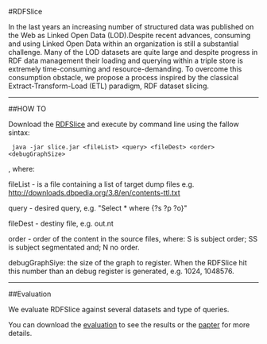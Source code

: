 #RDFSlice

In the last years an increasing number of structured data was published on the Web as Linked Open Data (LOD).Despite recent advances, consuming and using Linked Open Data within an organization is still a substantial challenge. Many of the LOD datasets are quite large and despite progress in RDF data management their loading and querying within a triple store is extremely time-consuming and resource-demanding. To overcome this consumption obstacle, we propose a process inspired by the classical Extract-Transform-Load (ETL) paradigm, RDF dataset slicing.

- - -
##HOW TO

Download the [RDFSlice](https://bitbucket.org/emarx/rdfslice/downloads/slice.jar) and execute by command line using the fallow sintax: 

     java -jar slice.jar <fileList> <query> <fileDest> <order> <debugGraphSize>
	 
, where:

fileList - is a file containing a list of target dump files e.g. http://downloads.dbpedia.org/3.8/en/contents-ttl.txt

query - desired query, e.g. "Select * where {?s ?p ?o}"

fileDest - destiny file, e.g. out.nt

order - order of the content in the source files, where: S is subject order; SS is subject segmentated and; N no order.

debugGraphSiye: the size of the graph to register. When the RDFSlice hit this number than an debug register is generated, e.g. 1024, 1048576.

- - -
##Evaluation

We evaluate RDFSlice against several datasets and type of queries.

You can download the [evaluation](https://bitbucket.org/emarx/rdfslice/downloads/evaluation.rar) to see the results or the [papter](https://bitbucket.org/emarx/rdfslice/downloads/slice_1.1.pdf) for more details.

